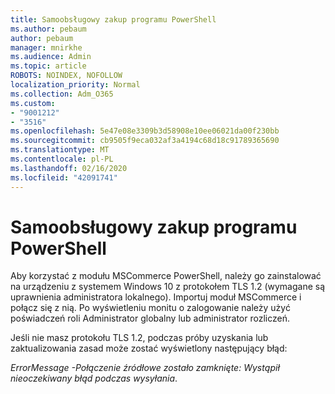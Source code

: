 ```yaml
---
title: Samoobsługowy zakup programu PowerShell
ms.author: pebaum
author: pebaum
manager: mnirkhe
ms.audience: Admin
ms.topic: article
ROBOTS: NOINDEX, NOFOLLOW
localization_priority: Normal
ms.collection: Adm_O365
ms.custom:
- "9001212"
- "3516"
ms.openlocfilehash: 5e47e08e3309b3d58908e10ee06021da00f230bb
ms.sourcegitcommit: cb9505f9eca032af3a4194c68d18c91789365690
ms.translationtype: MT
ms.contentlocale: pl-PL
ms.lasthandoff: 02/16/2020
ms.locfileid: "42091741"
---
```

# <a name="self-service-purchase-of-powershell"></a>Samoobsługowy zakup programu PowerShell

Aby korzystać z modułu MSCommerce PowerShell, należy go zainstalować na urządzeniu z systemem Windows 10 z protokołem TLS 1.2 (wymagane są uprawnienia administratora lokalnego).  Importuj moduł MSCommerce i połącz się z nią.  Po wyświetleniu monitu o zalogowanie należy użyć poświadczeń roli Administrator globalny lub administrator rozliczeń.  

Jeśli nie masz protokołu TLS 1.2, podczas próby uzyskania lub zaktualizowania zasad może zostać wyświetlony następujący błąd:

*ErrorMessage -Połączenie źródłowe zostało zamknięte: Wystąpił nieoczekiwany błąd podczas wysyłania*.



